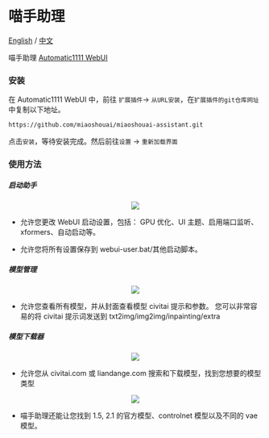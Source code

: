 # 喵手助理
[English](README.md) / [中文](README_CN.md)

喵手助理 [Automatic1111 WebUI](https://github.com/AUTOMATIC1111/stable-diffusion-webui)

### 安装
在 Automatic1111 WebUI 中，前往 `扩展插件`-> `从URL安装`，在`扩展插件的git仓库网址`中复制以下地址。

```sh
https://github.com/miaoshouai/miaoshouai-assistant.git
```

点击`安装`，等待安装完成。然后前往`设置` -> `重新加载界面`

### 使用方法
##### 启动助手
<p align="center">
   <img src="https://msdn.miaoshouai.com/msai/kt/ez/boot-assistant.jpg"/>
</p>

- 允许您更改 WebUI 启动设置，包括：
GPU 优化、UI 主题、启用端口监听、xformers、自动启动等。

- 允许您将所有设置保存到 webui-user.bat/其他启动脚本。

##### 模型管理
<p align="center">
   <img src="https://msdn.miaoshouai.com/msai/kt/ez/model-management.jpg"/>
</p>

- 允许您查看所有模型，并从封面查看模型 civitai 提示和参数。
您可以非常容易的将 civitai 提示词发送到 txt2img/img2img/inpainting/extra

##### 模型下载器
<p align="center">
   <img src="https://msdn.miaoshouai.com/msai/kt/ez/model%20downloader.jpg"/>
</p>

- 允许您从 civitai.com 或 liandange.com 搜索和下载模型，找到您想要的模型类型
<p align="center">
   <img src="https://msdn.miaoshouai.com/msai/kt/ez/vae-downloader.jpg"/>
</p>

- 喵手助理还能让您找到 1.5, 2.1 的官方模型、controlnet 模型以及不同的 vae 模型。
